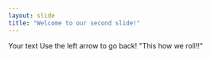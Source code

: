 ```yaml
---
layout: slide
title: "Welcome to our second slide!"
---
```

Your text
Use the left arrow to go back!
"This how we roll!!"
